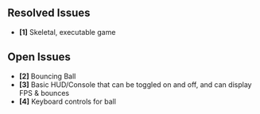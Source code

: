 ## Resolved Issues ##

- **[1]** Skeletal, executable game

## Open Issues ##

- **[2]** Bouncing Ball
- **[3]** Basic HUD/Console that can be toggled on and off, and can display FPS & bounces
- **[4]** Keyboard controls for ball
